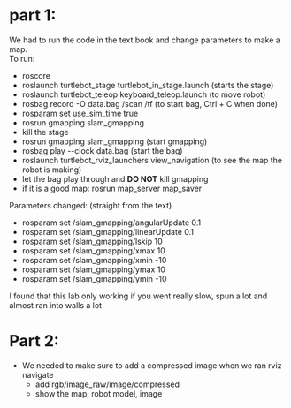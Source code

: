 # part 1:
We had to run the code in the text book and change parameters to make a map. <br/>
To run:
* roscore
* roslaunch turtlebot_stage turtlebot_in_stage.launch (starts the stage)
* roslaunch turtlebot_teleop keyboard_teleop.launch (to move robot)
* rosbag record -O data.bag /scan /tf (to start bag, Ctrl + C when done)
* rosparam set use_sim_time true
* rosrun gmapping slam_gmapping
* kill the stage
* rosrun gmapping slam_gmapping (start gmapping)
* rosbag play --clock data.bag (start the bag)
* roslaunch turtlebot_rviz_launchers view_navigation (to see the map the robot is making)
* let the bag play through and **DO NOT** kill gmapping
* if it is a good map: rosrun map_server map_saver <br/>

Parameters changed: (straight from the text)
* rosparam set /slam_gmapping/angularUpdate 0.1
* rosparam set /slam_gmapping/linearUpdate 0.1
* rosparam set /slam_gmapping/lskip 10
* rosparam set /slam_gmapping/xmax 10
* rosparam set /slam_gmapping/xmin -10
* rosparam set /slam_gmapping/ymax 10
* rosparam set /slam_gmapping/ymin -10 <br/>

I found that this lab only working if you went really slow, spun a lot and almost ran into walls a lot


# Part 2:
* We needed to make sure to add a compressed image when we ran rviz navigate
    * add rgb/image_raw/image/compressed
    * show the map, robot model, image